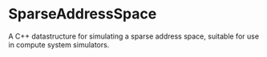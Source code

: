 # SparseAddressSpace
A C++ datastructure for simulating a sparse address space, suitable for use in compute system simulators.
